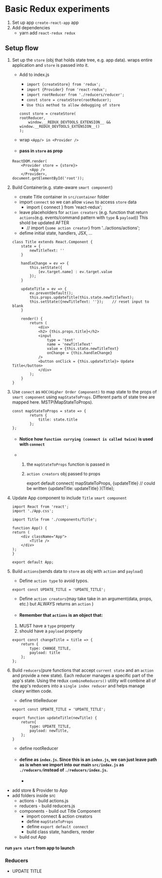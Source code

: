 # Basic Redux experiments

1) Set up app `create-react-app` app
2) Add dependencies
    - yarn add `react-redux redux` 

## Setup flow

1) Set up the `store` (obj that holds state tree, e.g. app data). <Provider/> wraps entire application and `store` is passed into it.
    - Add to index.js
        - `import {createStore} from 'redux';`
        - `import {Provider} from 'react-redux';`
        - `import rootReducer from './reducers/reducer';`
        - `const store = createStore(rootReducer);`
        - `Use this method to allow debugging of store`
        ````
        const store = createStore(
        rootReducer,
            window.__REDUX_DEVTOOLS_EXTENSION__ &&  window.__REDUX_DEVTOOLS_EXTENSION__()  
        );
        ````

    - wrap `<App/> in <Provider />`

    - #### pass in `store` as prop
    ````
    ReactDOM.render(
        <Provider store = {store}>
            <App />
        </Provider>, 
    document.getElementById('root'));
    ````

2) Build Container(e.g. state-aware `smart component`)
    - create Title container in `src/container` folder
    - import `connect` so we can allow `views` to access `store` data
        - import { connect } from 'react-redux';
    - leave placeholders for `action creators` (e.g. function that return `actions`(e.g. events/command pattern with `type` & `payload`)) This shold be updated AFTER 
        - // import {`some action creator`} from '../actions/actions';
    - defime initial state, handlers, JSX, ...
    ````
    class Title extends React.Component {
        state = {
            newTitleText: ''
        }

        handleChange = ev => {
            this.setState({
                [ev.target.name] : ev.target.value
            });
        }

        updateTitle = ev => {
            ev.preventDefault();
            this.props.updateTitle(this.state.newTitleText);
            this.setState({newTitleText: ''});    // reset input to blank
        }    

        render() {
            return (
                <div>
                <h2> {this.props.title}</h2> 
                <input 
                    type = 'text'
                    name = 'newTitleText'
                    value = {this.state.newTitleText}
                    onChange = {this.handleChange}
                />
                <button onClick = {this.updateTitle}> Update Title</button>
                </div>
            );
        }
    }

    ````
3) Use  `conect` as `HOC(Higher Order Component)` to map state to the props of `smart component` using `mapStateToProps`. Different parts of state tree are mapped here. MSTP(MapStateToProps).  

    ````
    const mapStateToProps = state => {
            return {
                title: state.title
            };
    };
    ````

    - #### Notice how `function currying (connect is called twice)` is used with `connect`
    -
        1) the `mapStateToProps` function is passed in
        2) `action creators` obj passed to props
        
            export default connect(
                mapStateToProps,
                {updateTitle}   // could be written {updateTitle: updateTitle}
            )(Title);
        
4) Update App component to include `Title` `smart component`
    ````
    import React from 'react';
    import './App.css';

    import Title from './components/Title';
    ````
    ````
    function App() {
    return (
        <div className="App">
            <Title />
        </div>
    );
    }

    export default App;
    ````
5) Build `actions`(sends data to `store` as obj with `action` and `payload`)
    - Define `action type` to avoid typos. 
    ````
    export const UPDATE_TITLE = 'UPDATE_TITLE';
    ````
    - Define `action creators`(may take take in an argument(data, props, etc.) but ALWAYS returns an `action` )
    - #### Remember that `actions` is an object that:
    1) MUST have a `type` property
    2) should have a `payload` property    
    ````
    export const changeTitle = title => {
        return {
            type: CHANGE_TITLE,
            payload: title
        };
    };

    ````
6) Build `reducers`(pure functions that accept `current state` and an `action` and provide a new state).  Each reducer manages a specific part of the app's state. Using the redux `combineReducers()` utility will combine all of the app's reducers into a `single index reducer` and helps manage cleary written code.
    - define titleReducer
    ````
    export const UPDATE_TITLE = 'UPDATE_TITLE';

    export function updateTitle(newTitle) {
        return{
            type: UPDATE_TITLE,
            payload: newTitle,
        };
    }

    ````
    - define rootReducer
    - #### define as `index.js`. Since this is an `index.js`, we can just leave path as is when we import into our main `src/index.js`  as `./reducers/`instead of `./reducers/index.js`.
        - 









- add store & Provider to App
- add folders inside src
    - actions - build actions.js
    - reducers - build reducers.js
    - components - build out Title Component
        - import connect & action creators
        - define `mapStateToProps`
        - define  `export default connect`
        - build class state, handlers, render
     - build out App   

#### run `yarn start` from app  to launch

### Reducers
- UPDATE TITLE
